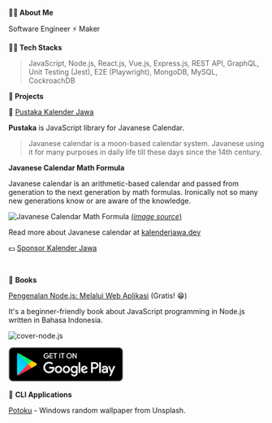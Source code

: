 **👋🏼 About Me**

Software Engineer ⚡ Maker

**👨‍💻 Tech Stacks**

> JavaScript, Node.js, React.js, Vue.js, Express.js, REST API, GraphQL, Unit Testing (Jest), E2E (Playwright), MongoDB, MySQL, CockroachDB

**🚀 Projects**

🌟 [Pustaka Kalender Jawa](https://github.com/kalenderjawa)

**Pustaka** is JavaScript library for Javanese Calendar.

> Javanese calendar is a moon-based calendar system. Javanese using it for many purposes in daily life till these days since the 14th century.


**Javanese Calendar Math Formula**

Javanese calendar is an arithmetic-based calendar and passed from generation to the next generation by math formulas. Ironically not so many new generations know or are aware of the knowledge.

![Javanese Calendar Math Formula](https://cdn.caknun.com/media/2019/01/20190102-menek-kalender-4.jpg)
[(*image source*)](https://www.caknun.com/2019/kalender-jowo-digowo-kalender-arab-digarap-kalender-barat-diruwat)

Read more about Javanese calendar at [kalenderjawa.dev](https://kalenderjawa.dev/)

💵 [Sponsor Kalender Jawa](https://github.com/sponsors/kalenderjawa)

<br>

🌟 **Books**

[Pengenalan Node.js: Melalui Web Aplikasi](https://play.google.com/store/books/details?id=pdOfDwAAQBAJ) (Gratis! 😁)

It's a beginner-friendly book about JavaScript programming in Node.js written in Bahasa Indonesia.

![cover-node.js](https://books.google.com/books/publisher/content/images/frontcover/pdOfDwAAQBAJ?fife=w200-h300)

<a href="https://play.google.com/store/books/details?id=pdOfDwAAQBAJ"><img src="https://github.com/junwatu/junwatu/raw/master/google-play-badge-small.png"></a>


🌟 **CLI Applications**

[Potoku](https://junwatu.github.io/potoku-bin/) - Windows random wallpaper from Unsplash. 



